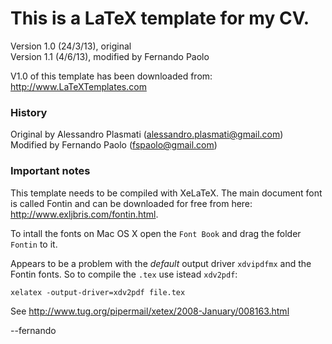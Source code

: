 # This is a LaTeX template for my CV.

Version 1.0 (24/3/13), original  
Version 1.1 (4/6/13), modified by Fernando Paolo

V1.0 of this template has been downloaded from:
    http://www.LaTeXTemplates.com

### History

Original by Alessandro Plasmati (alessandro.plasmati@gmail.com)  
Modified by Fernando Paolo (fspaolo@gmail.com)

### Important notes

This template needs to be compiled with XeLaTeX.
The main document font is called Fontin and can be downloaded for 
free from here: http://www.exljbris.com/fontin.html.

To intall the fonts on Mac OS X open the `Font Book` and drag 
the folder `Fontin` to it.

Appears to be a problem with the *default* output driver `xdvipdfmx` 
and the Fontin fonts. So to compile the `.tex` use istead `xdv2pdf`:

    xelatex -output-driver=xdv2pdf file.tex

See http://www.tug.org/pipermail/xetex/2008-January/008163.html


--fernando
